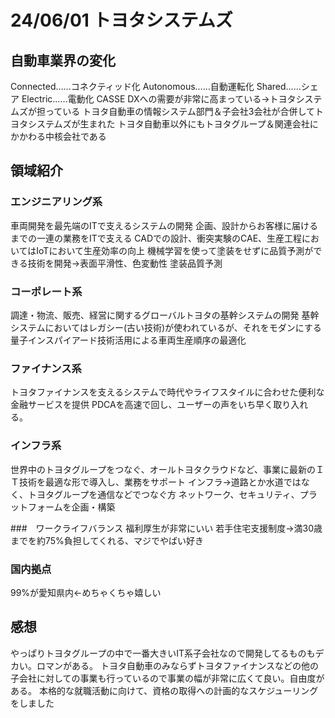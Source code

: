 # 24/06/01 トヨタシステムズ
## 自動車業界の変化
Connected……コネクティッド化 Autonomous……自動運転化 Shared……シェア Electric……電動化 CASSE
DXへの需要が非常に高まっている→トヨタシステムズが担っている
トヨタ自動車の情報システム部門＆子会社3会社が合併してトヨタシステムズが生まれた
トヨタ自動車以外にもトヨタグループ＆関連会社にかかわる中核会社である

## 領域紹介
### エンジニアリング系
車両開発を最先端のITで支えるシステムの開発
企画、設計からお客様に届けるまでの一連の業務をITで支える
CADでの設計、衝突実験のCAE、生産工程においてはIoTにおいて生産効率の向上
機械学習を使って塗装をせずに品質予測ができる技術を開発→表面平滑性、色変動性
塗装品質予測

### コーポレート系
調達・物流、販売、経営に関するグローバルトヨタの基幹システムの開発
基幹システムにおいてはレガシー(古い技術)が使われているが、それをモダンにする
量子インスパイアード技術活用による車両生産順序の最適化

### ファイナンス系
トヨタファイナンスを支えるシステムで時代やライフスタイルに合わせた便利な金融サービスを提供
PDCAを高速で回し、ユーザーの声をいち早く取り入れる。

### インフラ系
世界中のトヨタグループをつなぐ、オールトヨタクラウドなど、事業に最新のＩＴ技術を最適な形で導入し、業務をサポート
インフラ→道路とか水道ではなく、トヨタグループを通信などでつなぐ方
ネットワーク、セキュリティ、プラットフォームを企画・構築

###　ワークライフバランス
福利厚生が非常にいい
若手住宅支援制度→満30歳までを約75%負担してくれる、マジでやばい好き

### 国内拠点
99%が愛知県内←めちゃくちゃ嬉しい


## 感想
やっぱりトヨタグループの中で一番大きいIT系子会社なので開発してるものもデカい。ロマンがある。
トヨタ自動車のみならずトヨタファイナンスなどの他の子会社に対しての事業も行っているので事業の幅が非常に広くて良い。自由度がある。
本格的な就職活動に向けて、資格の取得への計画的なスケジューリングをしました
